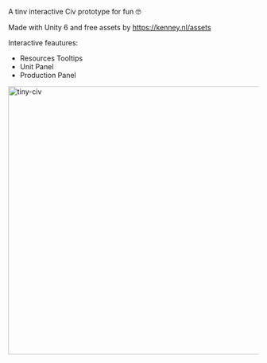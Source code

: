 A tinv interactive Civ prototype for fun 🤓

Made with Unity 6 and free assets by https://kenney.nl/assets

Interactive feautures:
- Resources Tooltips
- Unit Panel
- Production Panel


<img width="958" height="539" alt="tiny-civ" src="https://github.com/user-attachments/assets/14bb1afd-54f3-4f20-908e-8630494ba9af" />
